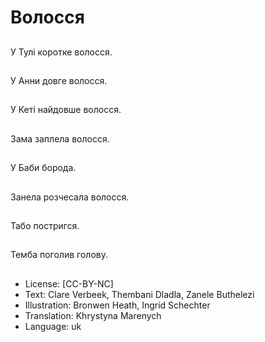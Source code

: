 # Волосся

##
У Тулі коротке волосся.

##
У Анни довге волосся.

##
У Кеті найдовше волосся.

##
Зама заплела волосся.

##
У Баби борода.

##
Занела розчесала волосся.

##
Табо постригся.

##
Темба поголив голову.

##
* License: [CC-BY-NC]
* Text: Clare Verbeek, Thembani Dladla, Zanele Buthelezi
* Illustration: Bronwen Heath, Ingrid Schechter
* Translation: Khrystyna Marenych
* Language: uk
